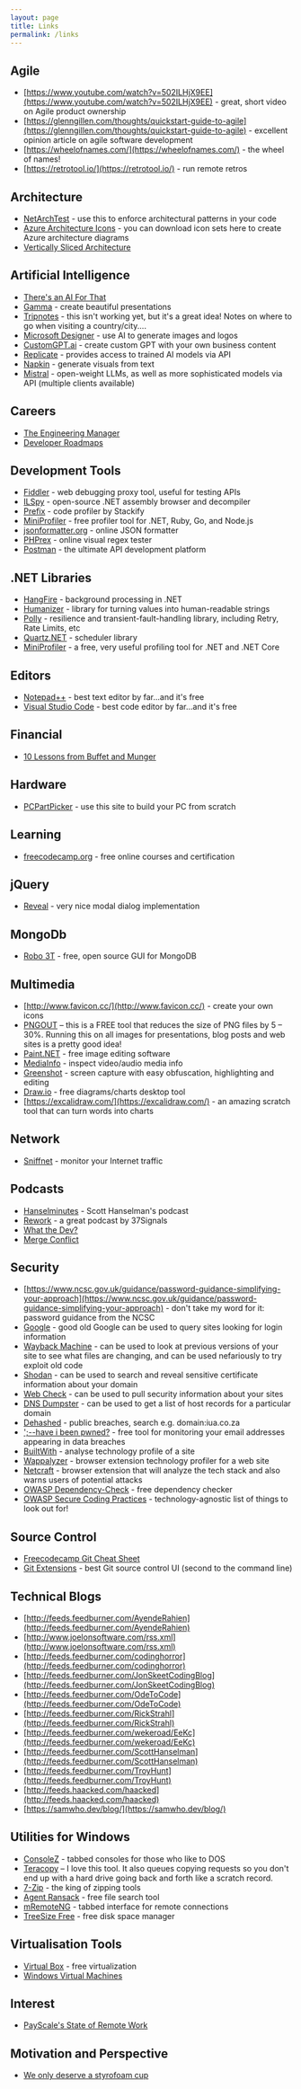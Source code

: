 ```yaml
---
layout: page
title: Links
permalink: /links
---
```


## Agile

- [https://www.youtube.com/watch?v=502ILHjX9EE](https://www.youtube.com/watch?v=502ILHjX9EE) - great, short video on Agile product ownership
- [https://glenngillen.com/thoughts/quickstart-guide-to-agile](https://glenngillen.com/thoughts/quickstart-guide-to-agile) - excellent opinion article on agile software development
- [https://wheelofnames.com/](https://wheelofnames.com/) - the wheel of names!
- [https://retrotool.io/](https://retrotool.io/) - run remote retros

## Architecture

- [NetArchTest](https://github.com/BenMorris/NetArchTest) - use this to enforce architectural patterns in your code
- [Azure Architecture Icons](https://learn.microsoft.com/en-us/azure/architecture/icons/) - you can download icon sets here to create Azure architecture diagrams
- [Vertically Sliced Architecture](https://www.youtube.com/watch?v=1PAGtLwOH4Y&t)

## Artificial Intelligence

- [There's an AI For That](https://theresanaiforthat.com/)
- [Gamma](https://gamma.app/) - create beautiful presentations
- [Tripnotes](https://tripnotes.ai/about) - this isn't working yet, but it's a great idea!  Notes on where to go when visiting a country/city....
- [Microsoft Designer](https://designer.microsoft.com/) - use AI to generate images and logos
- [CustomGPT.ai](https://customgpt.ai/) - create custom GPT with your own business content
- [Replicate](https://replicate.com/) - provides access to trained AI models via API
- [Napkin](https://www.napkin.ai/) - generate visuals from text
- [Mistral](https://mistral.ai/) - open-weight LLMs, as well as more sophisticated models via API (multiple clients available)

## Careers

- [The Engineering Manager](https://www.theengineeringmanager.com/management-101/)
- [Developer Roadmaps](https://roadmap.sh/)

## Development Tools

- [Fiddler](https://www.telerik.com/fiddler) - web debugging proxy tool, useful for testing APIs
- [ILSpy](https://github.com/icsharpcode/ILSpy) - open-source .NET assembly browser and decompiler
- [Prefix](https://stackify.com/prefix/) - code profiler by Stackify
- [MiniProfiler](https://miniprofiler.com/) - free profiler tool for .NET, Ruby, Go, and Node.js
- [jsonformatter.org](https://jsonformatter.org/) - online JSON formatter
- [PHPrex](https://phphub.net/regex/) - online visual regex tester
- [Postman](https://www.postman.com/) - the ultimate API development platform

## .NET Libraries

- [HangFire](https://www.hangfire.io/) - background processing in .NET
- [Humanizer](https://github.com/Humanizr/Humanizer) - library for turning values into human-readable strings
- [Polly](https://github.com/App-vNext/Polly) - resilience and transient-fault-handling library, including Retry, Rate Limits, etc
- [Quartz.NET](https://www.quartz-scheduler.net/) - scheduler library
- [MiniProfiler](https://miniprofiler.com/) - a free, very useful profiling tool for .NET and .NET Core

## Editors

- [Notepad++](https://notepad-plus-plus.org/downloads/) - best text editor by far...and it's free
- [Visual Studio Code](https://code.visualstudio.com/) - best code editor by far...and it's free

## Financial

- [10 Lessons from Buffet and Munger](https://www.moneyweb.co.za/moneyweb-opinion/soapbox/10-lessons-from-buffett-and-munger/)

## Hardware

- [PCPartPicker](https://pcpartpicker.com/) - use this site to build your PC from scratch

## Learning

- [freecodecamp.org](https://www.freecodecamp.org/) - free online courses and certification

## jQuery

- [Reveal](https://zurb.com/playground/reveal-modal-plugin) - very nice modal dialog implementation

## MongoDb

- [Robo 3T](https://robomongo.org/) - free, open source GUI for MongoDB

## Multimedia 

- [http://www.favicon.cc/](http://www.favicon.cc/) - create your own icons
- [PNGOUT](http://advsys.net/ken/utils.htm) – this is a FREE tool that reduces the size of PNG files by 5 – 30%.  Running this on all images for presentations, blog posts and web sites is a pretty good idea!
- [Paint.NET](https://www.getpaint.net/download.html) - free image editing software
- [MediaInfo](https://mediaarea.net/en/MediaInfo) - inspect video/audio media info
- [Greenshot](https://getgreenshot.org/) - screen capture with easy obfuscation, highlighting and editing
- [Draw.io](https://github.com/jgraph/drawio-desktop/releases) - free diagrams/charts desktop tool
- [https://excalidraw.com/](https://excalidraw.com/) - an amazing scratch tool that can turn words into charts

## Network

- [Sniffnet](https://sniffnet.net/) - monitor your Internet traffic

## Podcasts

- [Hanselminutes](http://feeds.feedburner.com/HanselminutesCompleteMP3) - Scott Hanselman's podcast
- [Rework](https://37signals.com/podcast/) - a great podcast by 37Signals
- [What the Dev?](https://podcasts.apple.com/us/podcast/what-the-dev/id1487708746)
- [Merge Conflict](https://www.mergeconflict.fm/)
    
## Security

- [https://www.ncsc.gov.uk/guidance/password-guidance-simplifying-your-approach](https://www.ncsc.gov.uk/guidance/password-guidance-simplifying-your-approach) - don't take my word for it: password guidance from the NCSC
- [Google](https://www.google.com) - good old Google can be used to query sites looking for login information
- [Wayback Machine](https://sep11.wikipedia.org/) - can be used to look at previous versions of your site to see what files are changing, and can be used nefariously to try exploit old code
- [Shodan](https://www.shodan.io/) - can be used to search and reveal sensitive certificate information about your domain
- [Web Check](https://web-check.as93.net/) - can be used to pull security information about your sites
- [DNS Dumpster](https://dnsdumpster.com/) - can be used to get a list of host records for a particular domain
- [Dehashed](https://dehashed.com/) - public breaches, search e.g. domain:iua.co.za
- [';--have i been pwned?](https://haveibeenpwned.com/) - free tool for monitoring your email addresses appearing in data breaches
- [BuiltWith](https://builtwith.com/) - analyse technology profile of a site
- [Wappalyzer](https://www.wappalyzer.com/) - browser extension technology profiler for a web site
- [Netcraft](https://www.netcraft.com/apps-extensions/browser-extension/) - browser extension that will analyze the tech stack and also warns users of potential attacks
- [OWASP Dependency-Check](https://owasp.org/www-project-dependency-check/) - free dependency checker
- [OWASP Secure Coding Practices](https://owasp.org/www-project-secure-coding-practices-quick-reference-guide/stable-en/02-checklist/05-checklist.html) - technology-agnostic list of things to look out for!

## Source Control

- [Freecodecamp Git Cheat Sheet](https://www.freecodecamp.org/news/git-cheat-sheet-helpful-git-commands-with-examples/)
- [Git Extensions](http://gitextensions.github.io/) - best Git source control UI (second to the command line)

## Technical Blogs

- [http://feeds.feedburner.com/AyendeRahien](http://feeds.feedburner.com/AyendeRahien)
- [http://www.joelonsoftware.com/rss.xml](http://www.joelonsoftware.com/rss.xml)
- [http://feeds.feedburner.com/codinghorror](http://feeds.feedburner.com/codinghorror)
- [http://feeds.feedburner.com/JonSkeetCodingBlog](http://feeds.feedburner.com/JonSkeetCodingBlog)
- [http://feeds.feedburner.com/OdeToCode](http://feeds.feedburner.com/OdeToCode)
- [http://feeds.feedburner.com/RickStrahl](http://feeds.feedburner.com/RickStrahl)
- [http://feeds.feedburner.com/wekeroad/EeKc](http://feeds.feedburner.com/wekeroad/EeKc)
- [http://feeds.feedburner.com/ScottHanselman](http://feeds.feedburner.com/ScottHanselman)
- [http://feeds.feedburner.com/TroyHunt](http://feeds.feedburner.com/TroyHunt)
- [http://feeds.haacked.com/haacked](http://feeds.haacked.com/haacked)
- [https://samwho.dev/blog/](https://samwho.dev/blog/)

## Utilities for Windows

- [ConsoleZ](https://github.com/cbucher/console/wiki) - tabbed consoles for those who like to DOS
- [Teracopy](http://www.codesector.com/teracopy.php) – I love this tool.  It also queues copying requests so you don't end up with a hard drive going back and forth like a scratch record.
- [7-Zip](https://www.7-zip.org/download.html) - the king of zipping tools
- [Agent Ransack](https://www.mythicsoft.com/agentransack/) - free file search tool
- [mRemoteNG](https://mremoteng.org/) - tabbed interface for remote connections
- [TreeSize Free](https://www.jam-software.com/treesize_free) - free disk space manager

## Virtualisation Tools

- [Virtual Box](https://www.virtualbox.org/) - free virtualization
- [Windows Virtual Machines](https://developer.microsoft.com/en-us/windows/downloads/virtual-machines/)

## Interest

- [PayScale's State of Remote Work](https://www.payscale.com/research-and-insights/remote-work/)

## Motivation and Perspective

- [We only deserve a styrofoam cup](https://www.youtube.com/watch?v=FNf1pKRhay8)
